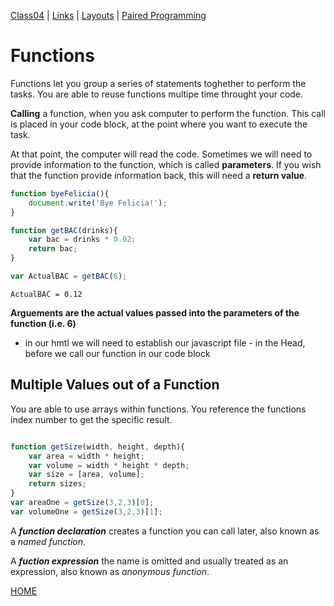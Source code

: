 [Class04](https://cassandraortiz.github.io/reading-notes/Class04/class04) \| [Links](https://cassandraortiz.github.io/reading-notes/Class04/class04_links) \| [Layouts](https://cassandraortiz.github.io/reading-notes/Class04/class04_layout) \| [Paired Programming](https://cassandraortiz.github.io/reading-notes/Class04/class04_pairedProgramming)  

# Functions

Functions let you group a series of statements toghether to perform the tasks.  You are able to reuse functions multipe time throught  your code. 

**Calling** a function, when you ask computer to perform the function.  This call is placed in your code block, at the point where you want to execute the task. 

At that point, the computer will read the code.  Sometimes we will need to provide information to the function, which is called **parameters**.  If you wish that the function provide information back, this will need a **return value**.  

```javascript
function byeFelicia(){
    document.write('Bye Felicia!');
}
```

```javascript
function getBAC(drinks){
    var bac = drinks * 0.02;
    return bac;
}
```
```javascript
var ActualBAC = getBAC(6);
```
`ActualBAC = 0.12`

**Arguements are the actual values passed into the parameters of the function (i.e. 6)**

- in our hmtl we will need to establish our javascript file - in the Head, before we call our function in our code block


## Multiple Values out of a Function

You are able to use arrays within functions.  You reference the functions index number to get the specific result.

```javaScript

function getSize(width, height, depth){
    var area = width * height; 
    var volume = width * height * depth;
    var size = [area, volume];
    return sizes;
}
var areaOne = getSize(3,2,3)[0];
var volumeOne = getSize(3,2,3)[1];
```
 
 A ***function declaration*** creates a function you can call later, also known as a *named function*.

 A ***fuction expression*** the name is omitted and usually treated as an expression, also known as *anonymous function*.

[HOME](https://cassandraortiz.github.io/reading-notes)